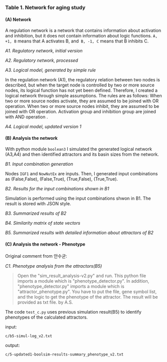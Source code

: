 ### Table 1. Network for aging study 

#### (**A**) Network 

A regulation network is a network that contains information about activation and inhibition, but it does not contain information about logic functions. `A, +1, B` means that A activates B, and` B, -1, C` means that B inhibits C.

*A1. Regulatory network, initial version*

*A2. Regulatory network, processed*

*A3. Logical model, generated by simple rule*

In the regulation network (A1), the regulatory relation between two nodes is described, but when the target node is controlled by two or more source nodes, its logical function has not yet been defined. Therefore, I created a logical network through simple assumptions. The rules are as follows: When two or more source nodes activate, they are assumed to be joined with OR operation. When two or more source nodes inhibit, they are assumed to be joined with OR operation. Activation group and inhibition group are joined with AND operation .

*A4. Logical model, updated version 1*

#### (**B**) Analysis the network

With python module `boolean3` I simulated the generated logical network (A3,A4) and then identified attractors and its basin sizes from the network. 

*B1. Input combination generation*

Nodes `IGF1` and `NowNutEx` are inputs. Then, I generated input combinations as (False,False), (False,True), (True,False), (True,True). 

*B2. Results for the input combinations shown in B1*

Simulation is performed using the input combinations shwon in B1. The result is stored with JSON style.

*B3. Summarized results of B2*

*B4. Similarity matrix of state vectors*

*B5. Summarized results with detailed information about attractors of B2*

#### (**C**) Analysis the network - Phenotype 

Original comment from 안수균:

*C1. Phenotype analysis from the attractors(B5)*
> Open the "sim_result_analysis-v2.py" and run. This python file imports a module which is "phenotype_detector.py". In addition, "phenotype_detector.py" imports a module which is "attractor_phenotype.py". You have to put the file, gene symbol list, and the logic to get the phenotype of the attractor. The result will be provided as txt file. by A.S.

The code `test_c.py` uses previous simulation result(B5) to identify phenotypes of the calculated attractors.

input:

`c/b5-simul-log_v2.txt` 

output:

`c/5-updated1-boolsim-results-summary_phenotype_v2.txt`


